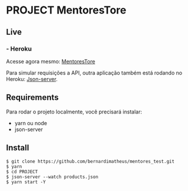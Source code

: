 # PROJECT MentoresTore

## Live

### - Heroku

Acesse agora mesmo: [MentoresTore](https://mentorestore-frontend.herokuapp.com/)

Para simular requisições a API, outra aplicação também está rodando no Heroku: [Json-server](https://github.com/bernardimatheus/json-web-server.git).



## Requirements

Para rodar o projeto localmente, você precisará instalar:

- yarn ou node
- json-server

## Install

    $ git clone https://github.com/bernardimatheus/mentores_test.git
    $ yarn
    $ cd PROJECT
    $ json-server --watch products.json
    $ yarn start -Y
